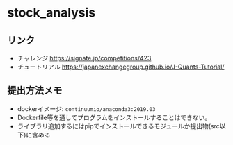 # stock_analysis

## リンク

* チャレンジ https://signate.jp/competitions/423
* チュートリアル https://japanexchangegroup.github.io/J-Quants-Tutorial/

## 提出方法メモ
* dockerイメージ: `continuumio/anaconda3:2019.03`
* Dockerfile等を通してプログラムをインストールすることはできない。
* ライブラリ追加するにはpipでインストールできるモジュールか提出物(src以下)に含める
